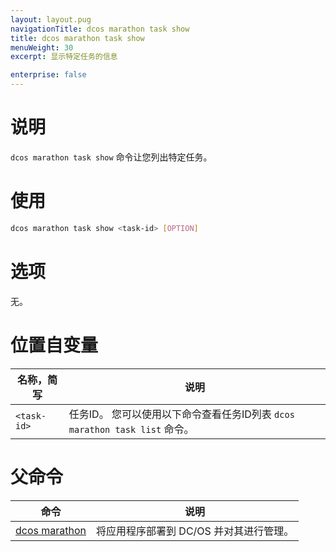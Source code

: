 ```yaml
---
layout: layout.pug
navigationTitle: dcos marathon task show
title: dcos marathon task show
menuWeight: 30
excerpt: 显示特定任务的信息

enterprise: false
---
```



# 说明
`dcos marathon task show` 命令让您列出特定任务。

# 使用

```bash
dcos marathon task show <task-id> [OPTION]
```

# 选项

无。

# 位置自变量

| 名称，简写 | 说明 |
|---------|-------------|
| `<task-id>`   |  任务ID。 您可以使用以下命令查看任务ID列表 `dcos marathon task list` 命令。|

# 父命令

| 命令 | 说明 |
|---------|-------------|
| [dcos marathon](/dcos/cn/1.11/cli/command-reference/dcos-marathon/) | 将应用程序部署到 DC/OS 并对其进行管理。|


